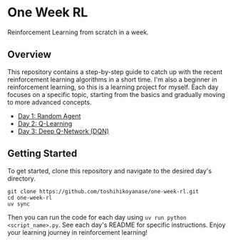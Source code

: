 # One Week RL

Reinforcement Learning from scratch in a week.

## Overview

This repository contains a step-by-step guide to catch up with the recent reinforcement learning algorithms in a short time.
I'm also a beginner in reinforcement learning, so this is a learning project for myself.
Each day focuses on a specific topic, starting from the basics and gradually moving to more advanced concepts.

- [Day 1: Random Agent](./one_week_rl/day1_random/README.md)
- [Day 2: Q-Learning](./one_week_rl/day2_q_table/README.md)
- [Day 3: Deep Q-Network (DQN)](./one_week_rl/day3_dqn/README.md)

## Getting Started

To get started, clone this repository and navigate to the desired day's directory.

```console
git clone https://github.com/toshihikoyanase/one-week-rl.git
cd one-week-rl
uv sync
```

Then you can run the code for each day using `uv run python <script_name>.py`.
See each day's README for specific instructions.
Enjoy your learning journey in reinforcement learning!